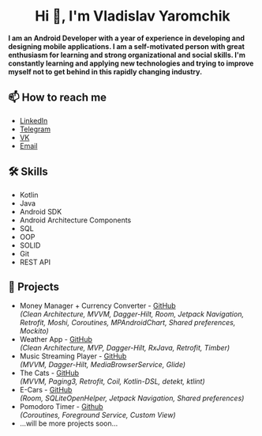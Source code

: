 <h1 align="center">
  Hi 👋, I'm Vladislav Yaromchik
</h1>

<b>
  I am an Android Developer with a year of experience in developing and designing mobile applications. I am a self-motivated person with great enthusiasm for learning and strong organizational and social skills. I'm constantly learning and applying new technologies and trying to improve myself not to get behind in this rapidly changing industry.
</b>

## 📫 How to reach me 

  - [LinkedIn](https://www.linkedin.com/in/yaromchikv/)
  - [Telegram](https://t.me/yaromchikV)
  - [VK](https://vk.com/yaromchik.vlad)
  - [Email](mailto:vladislav.yaromchik@gmail.com)

## 🛠 Skills

  - Kotlin
  - Java
  - Android SDK
  - Android Architecture Components
  - SQL
  - OOP
  - SOLID
  - Git
  - REST API

## 💼 Projects

  - Money Manager + Currency Converter - [GitHub](https://github.com/yaromchikV/Money-Manager)  
<i>(Clean Architecture, MVVM, Dagger-Hilt, Room, Jetpack Navigation, Retrofit, Moshi, Coroutines, MPAndroidChart, Shared preferences, Mockito)</i>
  - Weather App - [GitHub](https://github.com/yaromchikV/Weather-App)  
<i>(Clean Architecture, MVP, Dagger-Hilt, RxJava, Retrofit, Timber)</i>
  - Music Streaming Player - [GitHub](https://github.com/yaromchikV/Music-Player)  
<i>(MVVM, Dagger-Hilt, MediaBrowserService, Glide)</i>
  - The Cats - [GitHub](https://github.com/yaromchikV/The-Cats)  
<i>(MVVM, Paging3, Retrofit, Coil, Kotlin-DSL, detekt, ktlint)</i>
  - E-Cars - [GitHub](https://github.com/yaromchikV/E-Cars)  
<i>(Room, SQLiteOpenHelper, Jetpack Navigation, Shared preferences)</i>
  - Pomodoro Timer - [Github](https://github.com/yaromchikV/Pomodoro-Timer)  
<i>(Coroutines, Foreground Service, Custom View)</i>
  - ...will be more projects soon...
  
